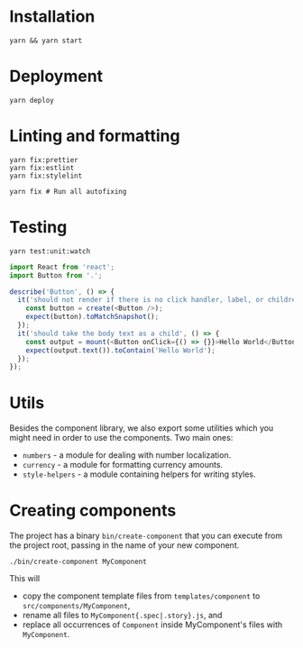# Installation

```
yarn && yarn start
```

# Deployment

```
yarn deploy
```

# Linting and formatting

```
yarn fix:prettier
yarn fix:estlint
yarn fix:stylelint

yarn fix # Run all autofixing
```

# Testing

```
yarn test:unit:watch
```

```javascript
import React from 'react';
import Button from '.';

describe('Button', () => {
  it('should not render if there is no click handler, label, or children', () => {
    const button = create(<Button />);
    expect(button).toMatchSnapshot();
  });
  it('should take the body text as a child', () => {
    const output = mount(<Button onClick={() => {}}>Hello World</Button>);
    expect(output.text()).toContain('Hello World');
  });
});
```

# Utils

Besides the component library, we also export some utilities which you
might need in order to use the components. Two main ones:

* `numbers` - a module for dealing with number localization.
* `currency` - a module for formatting currency amounts.
* `style-helpers` - a module containing helpers for writing styles.

# Creating components

The project has a binary `bin/create-component` that you can execute from the
project root, passing in the name of your new component.

```
./bin/create-component MyComponent
```

This will

* copy the component template files from `templates/component` to `src/components/MyComponent`,
* rename all files to `MyComponent{.spec|.story}.js`, and
* replace all occurrences of `Component` inside MyComponent's files with `MyComponent`.
